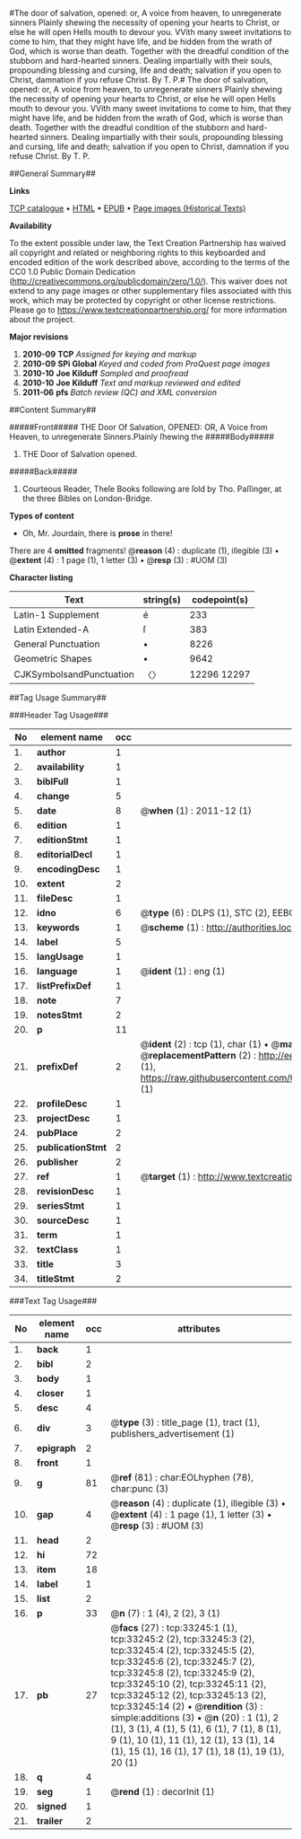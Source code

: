 #The door of salvation, opened: or, A voice from heaven, to unregenerate sinners Plainly shewing the necessity of opening your hearts to Christ, or else he will open Hells mouth to devour you. VVith many sweet invitations to come to him, that they might have life, and be hidden from the wrath of God, which is worse than death. Together with the dreadful condition of the stubborn and hard-hearted sinners. Dealing impartially with their souls, propounding blessing and cursing, life and death; salvation if you open to Christ, damnation if you refuse Christ. By T. P.#
The door of salvation, opened: or, A voice from heaven, to unregenerate sinners Plainly shewing the necessity of opening your hearts to Christ, or else he will open Hells mouth to devour you. VVith many sweet invitations to come to him, that they might have life, and be hidden from the wrath of God, which is worse than death. Together with the dreadful condition of the stubborn and hard-hearted sinners. Dealing impartially with their souls, propounding blessing and cursing, life and death; salvation if you open to Christ, damnation if you refuse Christ. By T. P.

##General Summary##

**Links**

[TCP catalogue](http://www.ota.ox.ac.uk/tcp/)  • 
[HTML](http://tei.it.ox.ac.uk/tcp/Texts-HTML/free/A56/A56552.html)  • 
[EPUB](http://tei.it.ox.ac.uk/tcp/Texts-EPUB/free/A56/A56552.epub) • 
[Page images (Historical Texts)](https://historicaltexts.jisc.ac.uk/eebo-99828813e)

**Availability**

To the extent possible under law, the Text Creation Partnership has waived all copyright and related or neighboring rights to this keyboarded and encoded edition of the work described above, according to the terms of the CC0 1.0 Public Domain Dedication (http://creativecommons.org/publicdomain/zero/1.0/). This waiver does not extend to any page images or other supplementary files associated with this work, which may be protected by copyright or other license restrictions. Please go to https://www.textcreationpartnership.org/ for more information about the project.

**Major revisions**

1. __2010-09__ __TCP__ *Assigned for keying and markup*
1. __2010-09__ __SPi Global__ *Keyed and coded from ProQuest page images*
1. __2010-10__ __Joe Kilduff__ *Sampled and proofread*
1. __2010-10__ __Joe Kilduff__ *Text and markup reviewed and edited*
1. __2011-06__ __pfs__ *Batch review (QC) and XML conversion*

##Content Summary##

#####Front#####
THE Door Of Salvation, OPENED: OR, A Voice from Heaven, to unregenerate Sinners.Plainly ſhewing the 
#####Body#####

1. THE Door of Salvation opened.

#####Back#####

1. Courteous Reader, Theſe Books following are ſold by Tho. Paſſinger, at the three Bibles on London-Bridge.

**Types of content**

  * Oh, Mr. Jourdain, there is **prose** in there!

There are 4 **omitted** fragments! 
 @__reason__ (4) : duplicate (1), illegible (3)  •  @__extent__ (4) : 1 page (1), 1 letter (3)  •  @__resp__ (3) : #UOM (3)

**Character listing**


|Text|string(s)|codepoint(s)|
|---|---|---|
|Latin-1 Supplement|é|233|
|Latin Extended-A|ſ|383|
|General Punctuation|•|8226|
|Geometric Shapes|▪|9642|
|CJKSymbolsandPunctuation|〈〉|12296 12297|

##Tag Usage Summary##

###Header Tag Usage###

|No|element name|occ|attributes|
|---|---|---|---|
|1.|__author__|1||
|2.|__availability__|1||
|3.|__biblFull__|1||
|4.|__change__|5||
|5.|__date__|8| @__when__ (1) : 2011-12 (1)|
|6.|__edition__|1||
|7.|__editionStmt__|1||
|8.|__editorialDecl__|1||
|9.|__encodingDesc__|1||
|10.|__extent__|2||
|11.|__fileDesc__|1||
|12.|__idno__|6| @__type__ (6) : DLPS (1), STC (2), EEBO-CITATION (1), PROQUEST (1), VID (1)|
|13.|__keywords__|1| @__scheme__ (1) : http://authorities.loc.gov/ (1)|
|14.|__label__|5||
|15.|__langUsage__|1||
|16.|__language__|1| @__ident__ (1) : eng (1)|
|17.|__listPrefixDef__|1||
|18.|__note__|7||
|19.|__notesStmt__|2||
|20.|__p__|11||
|21.|__prefixDef__|2| @__ident__ (2) : tcp (1), char (1)  •  @__matchPattern__ (2) : ([0-9\-]+):([0-9IVX]+) (1), (.+) (1)  •  @__replacementPattern__ (2) : http://eebo.chadwyck.com/downloadtiff?vid=$1&page=$2 (1), https://raw.githubusercontent.com/textcreationpartnership/Texts/master/tcpchars.xml#$1 (1)|
|22.|__profileDesc__|1||
|23.|__projectDesc__|1||
|24.|__pubPlace__|2||
|25.|__publicationStmt__|2||
|26.|__publisher__|2||
|27.|__ref__|1| @__target__ (1) : http://www.textcreationpartnership.org/docs/. (1)|
|28.|__revisionDesc__|1||
|29.|__seriesStmt__|1||
|30.|__sourceDesc__|1||
|31.|__term__|1||
|32.|__textClass__|1||
|33.|__title__|3||
|34.|__titleStmt__|2||


###Text Tag Usage###

|No|element name|occ|attributes|
|---|---|---|---|
|1.|__back__|1||
|2.|__bibl__|2||
|3.|__body__|1||
|4.|__closer__|1||
|5.|__desc__|4||
|6.|__div__|3| @__type__ (3) : title_page (1), tract (1), publishers_advertisement (1)|
|7.|__epigraph__|2||
|8.|__front__|1||
|9.|__g__|81| @__ref__ (81) : char:EOLhyphen (78), char:punc (3)|
|10.|__gap__|4| @__reason__ (4) : duplicate (1), illegible (3)  •  @__extent__ (4) : 1 page (1), 1 letter (3)  •  @__resp__ (3) : #UOM (3)|
|11.|__head__|2||
|12.|__hi__|72||
|13.|__item__|18||
|14.|__label__|1||
|15.|__list__|2||
|16.|__p__|33| @__n__ (7) : 1 (4), 2 (2), 3 (1)|
|17.|__pb__|27| @__facs__ (27) : tcp:33245:1 (1), tcp:33245:2 (2), tcp:33245:3 (2), tcp:33245:4 (2), tcp:33245:5 (2), tcp:33245:6 (2), tcp:33245:7 (2), tcp:33245:8 (2), tcp:33245:9 (2), tcp:33245:10 (2), tcp:33245:11 (2), tcp:33245:12 (2), tcp:33245:13 (2), tcp:33245:14 (2)  •  @__rendition__ (3) : simple:additions (3)  •  @__n__ (20) : 1 (1), 2 (1), 3 (1), 4 (1), 5 (1), 6 (1), 7 (1), 8 (1), 9 (1), 10 (1), 11 (1), 12 (1), 13 (1), 14 (1), 15 (1), 16 (1), 17 (1), 18 (1), 19 (1), 20 (1)|
|18.|__q__|4||
|19.|__seg__|1| @__rend__ (1) : decorInit (1)|
|20.|__signed__|1||
|21.|__trailer__|2||
